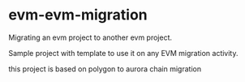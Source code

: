 # evm-evm-migration
Migrating an evm project to another evm project. 

Sample project with template to use it on any EVM migration activity. 

this project is based on polygon to aurora chain migration
